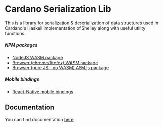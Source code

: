 # Cardano Serialization Lib

This is a library for serialization & deserialization of data structures used in Cardano's Haskell implementation of Shelley along with useful utility functions.

##### NPM packages

- [NodeJS WASM package](https://www.npmjs.com/package/@emurgo/cardano-serialization-lib-nodejs)
- [Browser (chrome/firefox) WASM package](https://www.npmjs.com/package/@emurgo/cardano-serialization-lib-browser)
- [Browser (pure JS - no WASM) ASM.js package](https://www.npmjs.com/package/@emurgo/cardano-serialization-lib-asmjs)

##### Mobile bindings

- [React-Native mobile bindings](https://github.com/Emurgo/react-native-haskell-shelley)

## Documentation

You can find documentation [here](https://docs.cardano.org/projects/cardano-serialization-lib/en/latest/)
